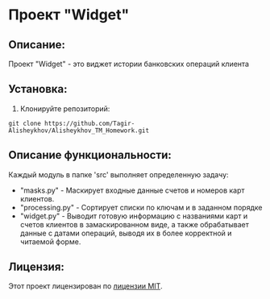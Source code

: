 # Проект "Widget"

## Описание:

Проект "Widget" - это виджет истории банковских операций клиента

## Установка:

1. Клонируйте репозиторий:
```
git clone https://github.com/Tagir-Alisheykhov/Alisheykhov_TM_Homework.git
```

## Описание функциональности:
Каждый модуль в папке 'src' выполняет определенную задачу:
- "masks.py" - Маскирует входные данные счетов и номеров карт клиентов.
- "processing.py" - Сортирует списки по ключам и в заданном порядке
- "widget.py" - Выводит готовую информацию с названиями карт и счетов клиентов в замаскированном виде, 
а также обрабатывает данные с датами операций, выводя их в более корректной и читаемой форме.

## Лицензия:

Этот проект лицензирован по [лицензии MIT](LICENSE).